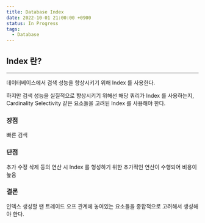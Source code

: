 ```yaml
---
title: Database Index
date: 2022-10-01 21:00:00 +0900
status: In Progress
tags:
  - Database
---
```


## Index 란?

---

데이터베이스에서 검색 성능을 향상시키기 위해 Index 를 사용한다.

하지만 검색 성능을 실질적으로 향상시키기 위해선 해당 쿼리가 Index 를 사용하는지, Cardinality Selectivity 같은 요소들을 고려된 Index 를 사용해야 한다.

### 장점

빠른 검색

### 단점

추가 수정 삭제 등의 연산 시 Index 를 형성하기 위한 추가적인 연산이 수행되어 비용이 높음

### 결론

인덱스 생성할 땐 트레이드 오프 관계에 놓여있는 요소들을 종합적으로 고려해서 생성해야 한다.
